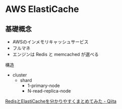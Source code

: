 # AWS ElastiCache

## 基礎概念
- AWSのインメモリキャッシュサービス
- フルマネ
- エンジンは Redis と memcached が選べる

構造

- cluster
    - shard
        - 1-primary-node
        - N-read-replica-node

[RedisとElastiCacheを分かりやすくまとめてみた - Qiita](https://qiita.com/gold-kou/items/966d9a0332f4e110c4f8#elasticache)
